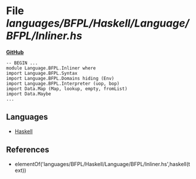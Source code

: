 # File _languages/BFPL/Haskell/Language/BFPL/Inliner.hs_
**[GitHub](https://github.com/softlang/yas/blob/master/languages/BFPL/Haskell/Language/BFPL/Inliner.hs)**
```
-- BEGIN ...
module Language.BFPL.Inliner where
import Language.BFPL.Syntax
import Language.BFPL.Domains hiding (Env)
import Language.BFPL.Interpreter (uop, bop)
import Data.Map (Map, lookup, empty, fromList)
import Data.Maybe
...
```

## Languages
* [Haskell](../languages/Haskell.md)

## References
* elementOf('languages/BFPL/Haskell/Language/BFPL/Inliner.hs',haskell(text))
